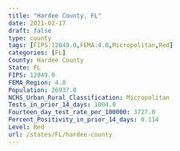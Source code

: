 ```yaml
---
title: "Hardee County, FL"
date: 2021-02-17
draft: false
type: county
tags: [FIPS:12049.0,FEMA:4.0,Micropolitan,Red]
categories: [FL]
County: Hardee County
State: FL
FIPS: 12049.0
FEMA_Region: 4.0
Population: 26937.0
NCHS_Urban_Rural_Classification: Micropolitan
Tests_in_prior_14_days: 1004.0
Fourteen_day_test_rate_per_100000: 3727.0
Percent_Positivity_in_prior_14_days: 0.114
Level: Red
url: /states/FL/hardee-county
---
```



